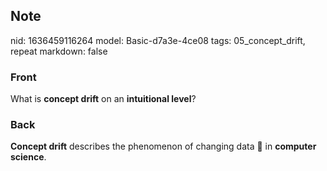 ## Note
nid: 1636459116264
model: Basic-d7a3e-4ce08
tags: 05_concept_drift, repeat
markdown: false

### Front
What is <b>concept drift</b> on an <b>intuitional level</b>?

### Back
<b>Concept drift</b> describes the phenomenon of changing data 💾 in
<b>computer science</b>.
